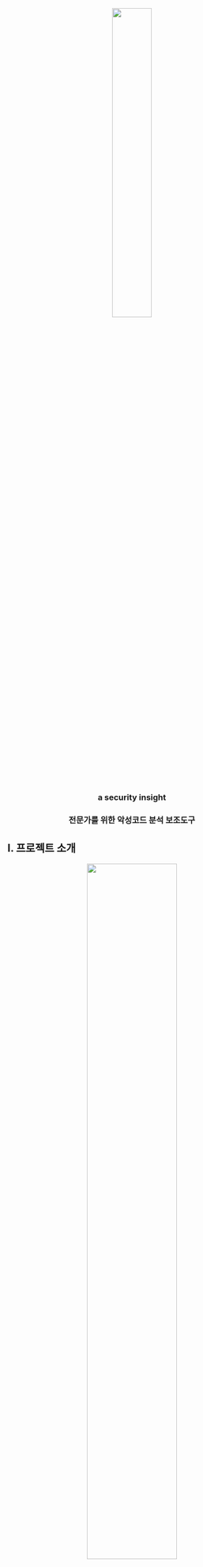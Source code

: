 <center><img src="https://user-images.githubusercontent.com/28583588/77559176-2eda5d80-6eff-11ea-9ee8-17e391765665.png" width="40%" height="40%"></center>

<center><h3>a security insight</h3></center>

<center><h3>전문가를 위한 악성코드 분석 보조도구</h3></center>


## I. 프로젝트 소개 

<center><img src="https://user-images.githubusercontent.com/28583588/76727702-11d3bb00-6798-11ea-8ba7-ea47c24383e5.png" width="60%" height="60%"></center>

 AV-Test의 통계 조사에 따르면 매일 약 350,000 개의 악성코드가 새로 생성되고 있으며, 2019년에는 매달 평균적으로 약 12,075,800 개의 악성코드가 새로 생성되었습니다.
최근 자동 분석도구가 발전하고 있으나 100%의 정확도를 갖지 않기 때문에 일부 파일에 대해서 전문가의 개입이 필수적입니다.

<center><img src="https://user-images.githubusercontent.com/28583588/77532079-806ef200-6ed7-11ea-84d4-808a06fb34d4.png" width="80%" height="80%"></center>

 AhnLab에 따르면 전문가가 한개의 악성코드를 분석하는데는 최소 몇시간, 최대 몇주가 소요됩니다.
그러나, 악성코드 자동분석도구의 연구는 활발한 반면 전문가를 위한 악성코드 분석도구의 연구와 투자는 턱없이 부족합니다.

 본 프로젝트의 목표는 딥러닝 기반 악성코드 분석 보조도구를 개발하는 것입니다. 파일을 입력으로 받아 disassemble을 수행한 뒤, opcode 중 악성 행위를 수행하는 부분을 요약하는 소프트웨어를 개발함으로써 적은 인력으로도 악성코드를 효과적으로 분석할 수 있는 소프트웨어를 개발할 것입니다.


## II. Abstract
 According to AV-test statistics, 350,000 new malicious codes are generated every day, and in 2019, an average of 12,075,800 new malicious codes were generated each month.
Experts intervention is essential for some files, as automated analysis tools have recently evolved but do not have 100% accuracy.

 According to AnLab, it takes at least hours and weeks for an expert to analyze a malicious code.
However, research on automatic analysis tools of malicious code is active, but research and investment of malicious code analysis aids for experts is insufficient.

 The goal of this project is to develop deep learning-based malware analysis aids.
After receiving the file as input, we will develop software that summarizes the parts that perform malicious behavior between opcode so that we can effectively analyze malicious code with a small number of people. 


## III 소개 영상 - 계획서 발표
  

[![image](https://user-images.githubusercontent.com/28583588/77656906-e3d05100-6fb7-11ea-96f1-abd8fb22457e.png)](https://youtu.be/5gRVqjZ8mxI)


## III 소개 영상 - 중간 발표
  

[![image](https://user-images.githubusercontent.com/28583588/77656906-e3d05100-6fb7-11ea-96f1-abd8fb22457e.png)](https://youtu.be/tHDYGAmak0A)


## IV 시연 영상 - 중간 발표
  

[![image](https://user-images.githubusercontent.com/28583588/77656906-e3d05100-6fb7-11ea-96f1-abd8fb22457e.png)](https://youtu.be/z1f9Wb0aCmI)



## V 팀 소개


<center><img src="https://user-images.githubusercontent.com/28583588/78563697-5b26a000-7856-11ea-85ec-dff4b6b0019f.png" width="30%" height="30%"></center>

```markdown
지도 교수 : 윤명근 교수님
```

<center><img src="https://user-images.githubusercontent.com/28583588/76730511-bf49cd00-679e-11ea-9065-d62f41262244.jpg" width="30%" height="30%"></center>

```markdown
이름 : 손현기
담당 : 팀장 / 인공지능 구현, 파서 개발, 웹 백엔드 개발, ELK 구축
```

<center><img src="https://user-images.githubusercontent.com/28583588/76606717-1e68d100-6556-11ea-8047-d6524dfa9e70.jpg" width="30%" height="30%"></center>

```markdown
이름 : 김주환
담당 : 동향조사, 문서작업, 인공지능 구현
```

<center><img src="https://user-images.githubusercontent.com/28583588/76606671-06914d00-6556-11ea-8a88-957cdb2f6b84.jpg" width="30%" height="30%"></center>

```markdown
이름 : 김호준
담당 : 자료조사, 웹 프론트 개발
```

<center><img src="https://user-images.githubusercontent.com/28583588/76729219-f1a5fb00-679b-11ea-98c3-8590ce8e0fec.jpg" width="30%" height="30%"></center>

```markdown
이름 : 오예린
담당 : ELK 구축, 디자이너, 웹 기획
```

<center><img src="https://user-images.githubusercontent.com/28583588/76734837-1653a000-67a7-11ea-8a96-7ea094ff1b8b.jpg" width="30%" height="30%"></center>

```markdown
이름 : 이동윤
담당 : 인공지능 구현, 크롤러 개발
```

<center><img src="https://user-images.githubusercontent.com/28583588/77657335-81c41b80-6fb8-11ea-9afb-30370dca3c29.jpg" width="30%" height="30%"></center>

```markdown
이름 : ruslan
담당 : 파서 개발, 웹 프론트 개발
```



